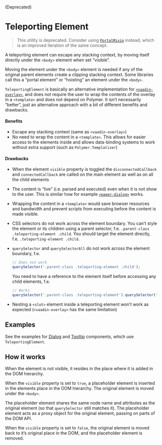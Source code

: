 <maturity-badge deprecated>(Deprecated)</maturity-badge>

# Teleporting Element

> This utility is deprecated. Consider using [`PortalMixin`](/util/portal-mixin) instead, which is an improved iteration of the same concept.

A teleporting element can escape any stacking context, by moving itself directly under the `<body>` element when set “visible”.

Moving the element under the `<body>` element is needed if any of the original parent elements create a clipping stacking context. Some libraries call this a “portal element” or “hoisting” an element under the `<body>`.

`TeleportingElement` is basically an alternative implementation for [`<vaadin-overlay>`](https://github.com/vaadin/vaadin-overlay), and does not require the user to wrap the contents of the overlay in a `<template>` and does not depend on Polymer. It isn’t necessarily “better”, just an alternative approach with a bit of different benefits and drawbacks.

#### Benefits
- Escape any stacking context (same as `<vaadin-overlay>`)
- No need to wrap the content in a `<template>`. This allows for easier access to the elements inside and allows data-binding systems to work without extra support (such as `Polymer.Templatizer`)

#### Drawbacks
- When the element `visible` property is toggled the `disconnectedCallback` and `connectedCallback` are called on the main element as well as on all the child elements
- The content is “live” (i.e. parsed and executed) even when it is not show to the user. This is similar how for example [`<paper-dialog>`](https://www.webcomponents.org/element/PolymerElements/paper-dialog) works.
- Wrapping the content in a `<template>` would save browser resources and bandwidth and prevent scripts from executing before the content is made visible.
- CSS selectors do not work across the element boundary. You can’t style the element or its children using a parent selector, f.e. `.parent-class .teleporting-element .child`. You should target the element directly, f.e. `.teleporting-element .child`.
- `querySelector` and `querySelectorAll` do not work across the element boundary, f.e.
  ```javascript
  // Does not work
  querySelector('.parent-class .teleporting-element .child');
  ```

  You need to have a reference to the element itself before accessing any child elements, f.e.
  ```javascript
  // Works
  querySelector('.parent-class .teleporting-element').querySelector('.child');
  ```
- Nesting a `<slot>` element inside a teleporting element won’t work as expected (`<vaadin-overlay>` has the same limitation)

## Examples

See the examples for [Dialog](/dialog) and [Tooltip](/tooltip) components, which use `TeleportingElement`.

## How it works

When the element is not visible, it resides in the place where it is added in the DOM hierarchy.

When the `visible` property is set to `true`, a placeholder element is inserted in the elements place in the DOM hierarchy. The original element is moved under the `<body>`.

The placeholder element shares the same node name and attributes as the original element (so that `querySelector` still matches it). The placeholder element acts as a proxy object for the original element, passing on parts of the DOM API.

When the `visible` property is set to `false`, the original element is moved back to it’s original place in the DOM, and the placeholder element is removed.
